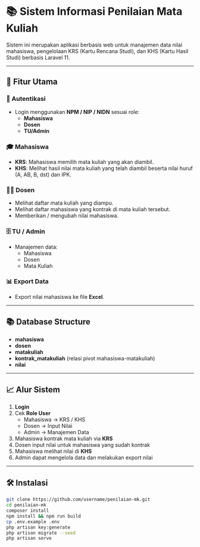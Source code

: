 # 📚 Sistem Informasi Penilaian Mata Kuliah

Sistem ini merupakan aplikasi berbasis web untuk manajemen data nilai mahasiswa, pengelolaan KRS (Kartu Rencana Studi), dan KHS (Kartu Hasil Studi) berbasis Laravel 11.

---

## 📌 Fitur Utama

### 🔑 Autentikasi
- Login menggunakan **NPM / NIP / NIDN** sesuai role:
  - **Mahasiswa**
  - **Dosen**
  - **TU/Admin**

### 🎓 Mahasiswa
- **KRS**: Mahasiswa memilih mata kuliah yang akan diambil.
- **KHS**: Melihat hasil nilai mata kuliah yang telah diambil beserta nilai huruf (A, AB, B, dst) dan IPK.

### 👨‍🏫 Dosen
- Melihat daftar mata kuliah yang diampu.
- Melihat daftar mahasiswa yang kontrak di mata kuliah tersebut.
- Memberikan / mengubah nilai mahasiswa.

### 🗄️ TU / Admin
- Manajemen data:
  - Mahasiswa
  - Dosen
  - Mata Kuliah

### 📊 Export Data
- Export nilai mahasiswa ke file **Excel**.

---

## 📚 Database Structure

- **mahasiswa**
- **dosen**
- **matakuliah**
- **kontrak_matakuliah** (relasi pivot mahasiswa-matakuliah)
- **nilai**

---

## 📈 Alur Sistem

1. **Login**
2. Cek **Role User**
   - Mahasiswa → KRS / KHS
   - Dosen → Input Nilai
   - Admin → Manajemen Data
3. Mahasiswa kontrak mata kuliah via **KRS**
4. Dosen input nilai untuk mahasiswa yang sudah kontrak
5. Mahasiswa melihat nilai di **KHS**
6. Admin dapat mengelola data dan melakukan export nilai

---

## 🛠️ Instalasi

```bash
git clone https://github.com/username/penilaian-mk.git
cd penilaian-mk
composer install
npm install && npm run build
cp .env.example .env
php artisan key:generate
php artisan migrate --seed
php artisan serve
